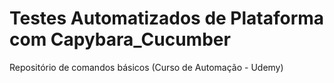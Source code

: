 # Testes Automatizados de Plataforma com Capybara_Cucumber
Repositório de comandos básicos 
(Curso de Automação - Udemy)
